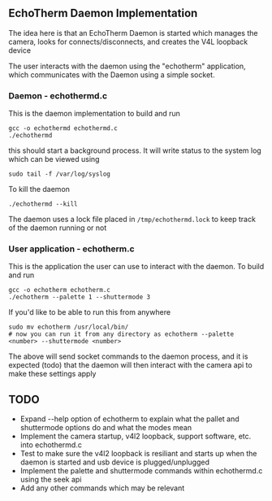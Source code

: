 ## EchoTherm Daemon Implementation

The idea here is that an EchoTherm Daemon is started which manages the camera, looks for connects/disconnects, and creates the V4L loopback device  

The user interacts with the daemon using the "echotherm" application, which communicates with the Daemon using a simple socket.  

### Daemon - echothermd.c
This is the daemon implementation to build and run  
```
gcc -o echothermd echothermd.c
./echothermd
```
this should start a background process. It will write status to the system log which can be viewed using 
```
sudo tail -f /var/log/syslog
```
To kill the daemon
```
./echothermd --kill
```
The daemon uses a lock file placed in `/tmp/echothermd.lock` to keep track of the daemon running or not  

### User application - echotherm.c
This is the application the user can use to interact with the daemon. To build and run
```
gcc -o echotherm echotherm.c
./echotherm --palette 1 --shuttermode 3
```
If you'd like to be able to run this from anywhere
```
sudo mv echotherm /usr/local/bin/
# now you can run it from any directory as echotherm --palette <number> --shuttermode <number>
```

The above will send socket commands to the daemon process, and it is expected (todo) that the daemon will then interact with the camera api to make these settings apply

## TODO
- Expand --help option of echotherm to explain what the pallet and shuttermode options do and what the modes mean
- Implement the camera startup, v4l2 loopback, support software, etc. into echothermd.c
- Test to make sure the v4l2 loopback is resiliant and starts up when the daemon is started and usb device is plugged/unplugged
- Implement the palette and shuttermode commands within echothermd.c using the seek api
- Add any other commands which may be relevant

